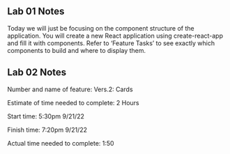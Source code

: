 ## Lab 01 Notes

Today we will just be focusing on the component structure of the application. You will create a new React application using create-react-app and fill it with components. Refer to ‘Feature Tasks’ to see exactly which components to build and where to display them.

## Lab 02 Notes

Number and name of feature: Vers.2: Cards

Estimate of time needed to complete: 2 Hours

Start time: 5:30pm 9/21/22

Finish time: 7:20pm 9/21/22

Actual time needed to complete: 1:50